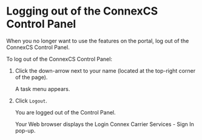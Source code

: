 # Logging out of the ConnexCS Control Panel

When you no longer want to use the features on the portal, log out of the ConnexCS Control Panel.

To log out of the ConnexCS Control Panel:

1.  Click the down-arrow next to your name (located at the top-right corner of the page). 
    
    A task menu appears.
    
2.  Click `Logout`.
    
    You are logged out of the Control Panel.
    
    Your Web browser displays the Login Connex Carrier Services - Sign In pop-up.
